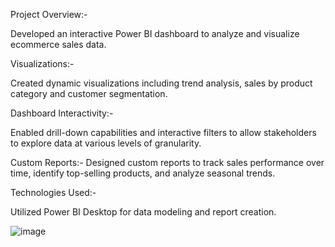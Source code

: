 Project Overview:- 

Developed an interactive Power BI dashboard to analyze and visualize ecommerce sales data.

Visualizations:-

Created dynamic visualizations including trend analysis, sales by product category and customer segmentation.

Dashboard Interactivity:- 

Enabled drill-down capabilities and interactive filters to allow stakeholders to explore data at various levels of granularity.

Custom Reports:-
Designed custom reports to track sales performance over time, identify top-selling products, and analyze seasonal trends.

Technologies Used:-

Utilized Power BI Desktop for data modeling and report creation.

![image](https://github.com/user-attachments/assets/34fe228a-1b9d-4ea2-a7c1-39d111a55283)
